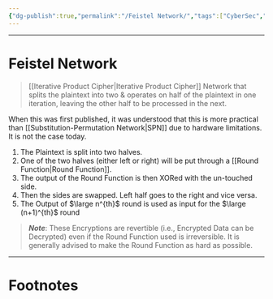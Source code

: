 ```yaml
---
{"dg-publish":true,"permalink":"/Feistel Network/","tags":["CyberSec","Academics"]}
---
```



---
# Feistel Network
> [[Iterative Product Cipher\|Iterative Product Cipher]] Network that splits the plaintext into two & operates on half of the plaintext in one iteration, leaving the other half to be processed in the next.

When this was first published, it was understood that this is more practical than [[Substitution-Permutation Network\|SPN]] due to hardware limitations. It is not the case today.

1. The Plaintext is split into two halves.
2. One of the two halves (either left or right) will be put through a [[Round Function\|Round Function]].
3. The output of the Round Function is then XORed with the un-touched side.
4. Then the sides are swapped. Left half goes to the right and vice versa.
5. The Output of $\large n^{th}$ round is used as input for the $\large (n+1)^{th}$ round

> ***Note***: These Encryptions are revertible (i.e., Encrypted Data can be Decrypted) even if the Round Function used is irreversible. It is generally advised to make the Round Function as hard as possible.

---
# Footnotes